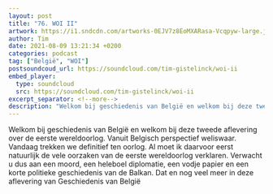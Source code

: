 ```yaml
---
layout: post
title: "76. WOI II"
artwork: https://i1.sndcdn.com/artworks-0EJV7z8EoMXARasa-Vcqpyw-large.jpg
author: Tim
date: 2021-08-09 13:21:34 +0200
categories: podcast
tag: ["België", "WOI"]
postsoundcoud_url: https://soundcloud.com/tim-gistelinck/woi-ii
embed_player:
  type: soundcloud
  src: https://soundcloud.com/tim-gistelinck/woi-ii
excerpt_separator: <!--more-->
description: "Welkom bij geschiedenis van België en welkom bij deze tweede aflevering over de eerste wereldoorlog."
---
```

Welkom bij geschiedenis van België en welkom bij deze tweede aflevering over de eerste wereldoorlog. Vanuit Belgisch perspectief weliswaar. Vandaag trekken we definitief ten oorlog. Al moet ik daarvoor eerst natuurlijk de vele oorzaken van de eerste wereldoorlog verklaren. Verwacht u dus aan een moord, een heleboel diplomatie, een vodje papier en een korte politieke geschiedenis van de Balkan. Dat en nog veel meer in deze aflevering van Geschiedenis van België